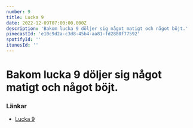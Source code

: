 ```yaml
---
number: 9
title: Lucka 9
date: 2022-12-09T07:00:00.000Z
description: 'Bakom lucka 9 döljer sig något matigt och något böjt.'
pinecastId: 'e10c9d2a-c3d8-45b4-aa81-fd2880f77592'
spotifyId: ''
itunesId: ''
---
```


# Bakom lucka 9 döljer sig något matigt och något böjt.

### Länkar

- [Lucka 9](https://thebrowser.company/)
